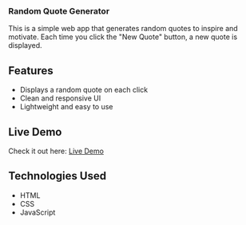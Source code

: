 ### Random Quote Generator

This is a simple web app that generates random quotes to inspire and motivate. Each time you click the "New Quote" button, a new quote is displayed.

## Features

- Displays a random quote on each click  
- Clean and responsive UI  
- Lightweight and easy to use

## Live Demo

Check it out here: [Live Demo](https://sulabhsaluja.github.io/Random-Quote-Generator/)

## Technologies Used

- HTML  
- CSS  
- JavaScript
